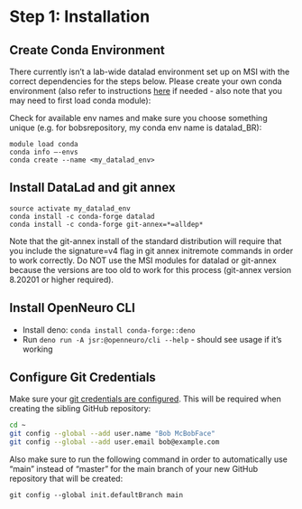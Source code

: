# Step 1: Installation

## Create Conda Environment
There currently isn’t a lab-wide datalad environment set up on MSI with the correct dependencies for the steps below. Please create your own conda environment (also refer to instructions [here](https://cdnis-brain.readthedocs.io/vscode/#conda-environments) if needed - also note that you may need to first load conda module):

Check for available env names and make sure you choose something unique (e.g. for bobsrepository, my conda env name is datalad_BR):
```
module load conda
conda info –-envs
conda create --name <my_datalad_env>
```

## Install DataLad and git annex
```
source activate my_datalad_env
conda install -c conda-forge datalad
conda install -c conda-forge git-annex=*=alldep*
```

Note that the git-annex install of the standard distribution will require that you include the signature=v4 flag in git annex initremote commands in order to work correctly. Do NOT use the MSI modules for datalad or git-annex because the versions are too old to work for this process (git-annex version 8.20201 or higher required).

## Install OpenNeuro CLI

- Install deno: `conda install conda-forge::deno`
- Run `deno run -A jsr:@openneuro/cli --help` - should see usage if it’s working


## Configure Git Credentials 
Make sure your [git credentials are configured](https://handbook.datalad.org/en/latest/intro/installation.html#initial-configuration). This will be required when creating the sibling GitHub repository:

```bash
cd ~
git config --global --add user.name "Bob McBobFace"
git config --global --add user.email bob@example.com
```

Also make sure to run the following command in order to automatically use “main” instead of “master” for the main branch of your new GitHub repository that will be created:

```
git config --global init.defaultBranch main
```
